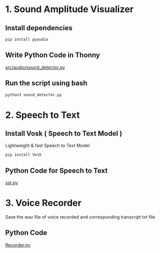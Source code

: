 # 1. Sound Amplitude Visualizer
## Install dependencies
```bash
pip install pyaudio
```
## Write Python Code in Thonny
[src/audio/sound_detector.py](https://github.com/pohyuwei0111/RaspberryPi_Project/blob/d33a6f0e1460d569a0acfe2d5bbfc11f3cc40c40/src/audio/sound_detector.py)

## Run the script using bash
```bash
python3 sound_detector.py
```
# 2. Speech to Text
## Install Vosk ( Speech to Text Model )
Lightweight & fast Speech to Text Model
```bash
pip install Vosk
```
## Python Code for Speech to Text
[sst.py](https://github.com/pohyuwei0111/RaspberryPi_Project/blob/ede6949a318272aeac969b4f5bbb55e8d1166b6c/src/audio/stt.py)
# 3. Voice Recorder
Save the wav file of voice recorded and corresponding transcript txt file
## Python Code
[Recorder.py](https://github.com/pohyuwei0111/RaspberryPi_Project/blob/ede6949a318272aeac969b4f5bbb55e8d1166b6c/src/audio/stt.py)
